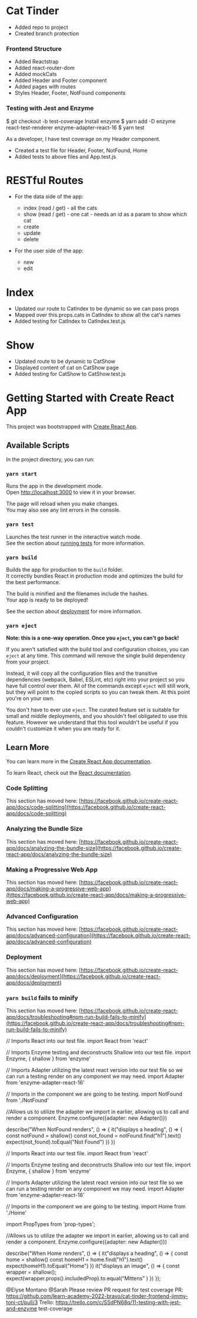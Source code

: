 # Cat Tinder

- Added repo to project
- Created branch protection

### Frontend Structure
- Added Reactstrap
- Added react-router-dom
- Added mockCats
- Added Header and Footer component
- Added pages with routes
- Styles Header, Footer, NotFound components

### Testing with Jest and Enzyme
  $ git checkout -b test-coverage
  Install enzyme
  $ yarn add -D enzyme react-test-renderer enzyme-adapter-react-16
  $ yarn test


As a developer, I have test coverage on my Header component.
  - Created a test file for Header, Footer, NotFound, Home
  - Added tests to above files and App.test.js

# RESTful Routes
  - For the data side of the app:
    - index (read / get) - all the cats
    - show (read / get) - one cat - needs an id as a param to show which cat
    - create
    - update
    - delete

  - For the user side of the app:
    - new
    - edit


# Index
  - Updated our route to CatIndex to be dynamic so we can pass props
  - Mapped over this.props.cats in CatIndex to show all the cat's names
  - Added testing for CatIndex to CatIndex.test.js

# Show 
  - Updated route to be dynamic to CatShow
  - Displayed content of cat on CatShow page
  - Added testing for CatShow to CatShow.test.js





# Getting Started with Create React App

This project was bootstrapped with [Create React App](https://github.com/facebook/create-react-app).

## Available Scripts

In the project directory, you can run:

### `yarn start`

Runs the app in the development mode.\
Open [http://localhost:3000](http://localhost:3000) to view it in your browser.

The page will reload when you make changes.\
You may also see any lint errors in the console.

### `yarn test`

Launches the test runner in the interactive watch mode.\
See the section about [running tests](https://facebook.github.io/create-react-app/docs/running-tests) for more information.

### `yarn build`

Builds the app for production to the `build` folder.\
It correctly bundles React in production mode and optimizes the build for the best performance.

The build is minified and the filenames include the hashes.\
Your app is ready to be deployed!

See the section about [deployment](https://facebook.github.io/create-react-app/docs/deployment) for more information.

### `yarn eject`

**Note: this is a one-way operation. Once you `eject`, you can't go back!**

If you aren't satisfied with the build tool and configuration choices, you can `eject` at any time. This command will remove the single build dependency from your project.

Instead, it will copy all the configuration files and the transitive dependencies (webpack, Babel, ESLint, etc) right into your project so you have full control over them. All of the commands except `eject` will still work, but they will point to the copied scripts so you can tweak them. At this point you're on your own.

You don't have to ever use `eject`. The curated feature set is suitable for small and middle deployments, and you shouldn't feel obligated to use this feature. However we understand that this tool wouldn't be useful if you couldn't customize it when you are ready for it.

## Learn More

You can learn more in the [Create React App documentation](https://facebook.github.io/create-react-app/docs/getting-started).

To learn React, check out the [React documentation](https://reactjs.org/).

### Code Splitting

This section has moved here: [https://facebook.github.io/create-react-app/docs/code-splitting](https://facebook.github.io/create-react-app/docs/code-splitting)

### Analyzing the Bundle Size

This section has moved here: [https://facebook.github.io/create-react-app/docs/analyzing-the-bundle-size](https://facebook.github.io/create-react-app/docs/analyzing-the-bundle-size)

### Making a Progressive Web App

This section has moved here: [https://facebook.github.io/create-react-app/docs/making-a-progressive-web-app](https://facebook.github.io/create-react-app/docs/making-a-progressive-web-app)

### Advanced Configuration

This section has moved here: [https://facebook.github.io/create-react-app/docs/advanced-configuration](https://facebook.github.io/create-react-app/docs/advanced-configuration)

### Deployment

This section has moved here: [https://facebook.github.io/create-react-app/docs/deployment](https://facebook.github.io/create-react-app/docs/deployment)

### `yarn build` fails to minify

This section has moved here: [https://facebook.github.io/create-react-app/docs/troubleshooting#npm-run-build-fails-to-minify](https://facebook.github.io/create-react-app/docs/troubleshooting#npm-run-build-fails-to-minify)




// Imports React into our test file.
import React from 'react'

// Imports Enzyme testing and deconstructs Shallow into our test file.
import Enzyme, { shallow } from 'enzyme'

// Imports Adapter utilizing the latest react version into our test file so we can run a testing render on any component we may need.
import Adapter from 'enzyme-adapter-react-16'

// Imports in the component we are going to be testing.
import NotFound from './NotFound'

//Allows us to utilize the adapter we import in earlier, allowing us to call and render a component.
Enzyme.configure({adapter: new Adapter()})

describe("When NotFound renders", () => {
    it("displays a heading", () => {
      const notFound = shallow(<NotFound />)
      const not_found = notFound.find("h1").text()
      expect(not_found).toEqual("Not Found")
    })
  })


// Imports React into our test file.
import React from 'react'

// Imports Enzyme testing and deconstructs Shallow into our test file.
import Enzyme, { shallow } from 'enzyme'

// Imports Adapter utilizing the latest react version into our test file so we can run a testing render on any component we may need.
import Adapter from 'enzyme-adapter-react-16'

// Imports in the component we are going to be testing.
import Home from './Home'

import PropTypes from 'prop-types';

//Allows us to utilize the adapter we import in earlier, allowing us to call and render a component.
Enzyme.configure({adapter: new Adapter()})

describe("When Home renders", () => {
    it("displays a heading", () => {
    const home = shallow(<Home />)
    const homeH1 = home.find("h1").text()
    expect(homeH1).toEqual("Home")
    })
    it("displays an image", () => {
        const wrapper = shallow(<Home includedProp="Mittens"  />);
        expect(wrapper.props().includedProp).to.equal("Mittens" )
    })
});

@Elyse Montano @Sarah Please review PR request for test coverage
PR: https://github.com/learn-academy-2022-bravo/cat-tinder-frontend-jimmy-toni-ct/pull/3
Trello: https://trello.com/c/SSdPN68q/11-testing-with-jest-and-enzyme
test-coverage